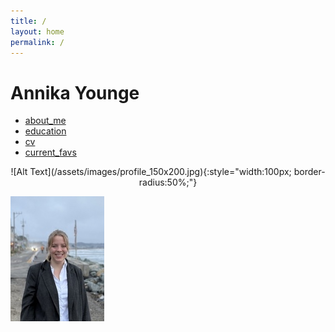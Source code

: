 ```yaml
---
title: /
layout: home
permalink: /
---
```


# Annika Younge

  - [about_me](about_me.md)  
  - [education](education.md)  
  - [cv](cv.md)
  - [current_favs](current_favs.md)
<p align="center">
  ![Alt Text](/assets/images/profile_150x200.jpg){:style="width:100px; border-radius:50%;"}
</p>

![Annika Younge](/assets/images/profile_150x200.jpg)

    
